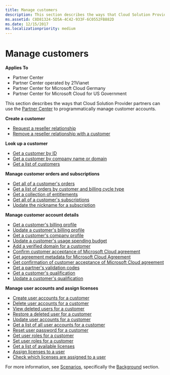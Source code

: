 ```yaml
---
title: Manage customers
description: This section describes the ways that Cloud Solution Provider partners can use the Partner Center to programmatically manage customer accounts.
ms.assetid: C8D81324-5D5A-4C42-933F-6C0552FB882D
ms.date: 12/15/2017
ms.localizationpriority: medium
---
```


# Manage customers


**Applies To**

- Partner Center
- Partner Center operated by 21Vianet
- Partner Center for Microsoft Cloud Germany
- Partner Center for Microsoft Cloud for US Government

This section describes the ways that Cloud Solution Provider partners can use the [Partner Center](index.md) to programmatically manage customer accounts.

**Create a customer**
- [Request a reseller relationship](request-reseller-relationship.md) 
- [Remove a reseller relationship with a customer](remove-a-reseller-relationship-with-a-customer.md) 

**Look up a customer**
- [Get a customer by ID](get-a-customer-by-id.md)
- [Get a customer by company name or domain](get-a-customer-by-name.md)
- [Get a list of customers](get-a-list-of-customers.md)

**Manage customer orders and subscriptions**
- [Get all of a customer's orders](get-all-of-a-customer-s-orders.md)
- [Get a list of orders by customer and billing cycle type](get-a-list-of-orders-by-customer-and-billing-cycle-type.md)
- [Get a collection of entitlements](get-a-collection-of-entitlements.md)
- [Get all of a customer's subscriptions](get-all-of-a-customer-s-subscriptions.md)
- [Update the nickname for a subscription](update-the-nickname-for-a-subscription.md)

**Manage customer account details**
- [Get a customer's billing profile](get-all-of-a-customer-s-billing-profiles.md)
- [Update a customer's billing profile](update-a-customer-s-billing-profile.md)
- [Get a customer's company profile](get-a-customer-s-company-profile.md)   
- [Update a customer's usage spending budget](update-a-customer-s-usage-spending-budget.md)   
- [Add a verified domain for a customer](add-a-verified-domain-for-a-customer.md)   
- [Confirm customer acceptance of Microsoft Cloud agreement](confirm-customer-consent.md)
- [Get agreement metadata for Microsoft Cloud Agreement](get-agreement-metadata.md)
- [Get confirmation of customer acceptance of Microsoft Cloud agreement](get-confirmation-of-customer-consent.md)
- [Get a partner's validation codes](get-a-partner-s-validation-codes.md)
- [Get a customer's qualification](get-a-customer-s-qualification.md)
- [Update a customer's qualification](update-a-customer-s-qualification.md)

**Manage user accounts and assign licenses**
- [Create user accounts for a customer](create-user-accounts-for-a-customer.md)
- [Delete user accounts for a customer](delete-user-accounts-for-a-customer.md)
- [View deleted users for a customer](view-a-deleted-user.md)
- [Restore a deleted user for a customer](restore-a-user-for-a-customer.md)
- [Update user accounts for a customer](update-user-accounts-for-a-customer.md)
- [Get a list of all user accounts for a customer](get-a-list-of-all-user-accounts-for-a-customer.md)
- [Reset user password for a customer](reset-user-password-for-a-customer.md)
- [Get user roles for a customer](get-user-roles-for-a-customer.md)
- [Set user roles for a customer](set-user-roles-for-a-customer.md)
- [Get a list of available licenses](get-a-list-of-available-licenses.md)
- [Assign licenses to a user](assign-licenses-to-a-user.md)
- [Check which licenses are assigned to a user](check-which-licenses-are-assigned-to-a-user.md) 

For more information, see [Scenarios](scenarios.md), specifically the [Background](scenarios.md#background) section.

 

 




